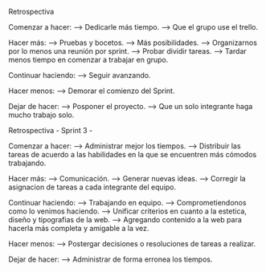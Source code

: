 Retrospectiva 

Comenzar a hacer:
    --> Dedicarle más tiempo.
    --> Que el grupo use el trello.

Hacer más:
    --> Pruebas y bocetos.
    --> Más posibilidades.
    --> Organizarnos por lo menos una reunión por sprint.
    --> Probar dividir tareas.
    --> Tardar menos tiempo en comenzar a trabajar en grupo. 

Continuar haciendo:
    --> Seguir avanzando.

Hacer menos:
    --> Demorar el comienzo del Sprint. 


Dejar de hacer:
    --> Posponer el proyecto.
    --> Que un solo integrante haga mucho trabajo solo.


Retrospectiva - Sprint 3 -

Comenzar a hacer:
    --> Administrar mejor los tiempos.
    --> Distribuir las tareas de acuerdo a las habilidades en la que se encuentren más cómodos trabajando.

Hacer más:
    --> Comunicación.
    --> Generar nuevas ideas.
    --> Corregir la asignacion de tareas a cada integrante del equipo.

Continuar haciendo:
    --> Trabajando en equipo.
    --> Comprometiendonos como lo venimos haciendo.
    --> Unificar criterios en cuanto a la estetica, diseño y tipografias de la web.
    --> Agregando contenido a la web para hacerla más completa y amigable a la vez.

Hacer menos:
    --> Postergar decisiones o resoluciones de tareas a realizar. 

Dejar de hacer:
    --> Administrar de forma erronea los tiempos.